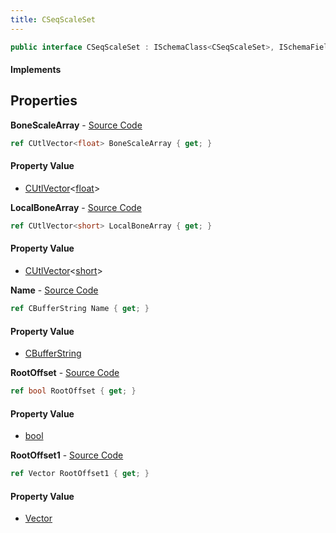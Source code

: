 ```yaml
---
title: CSeqScaleSet
---
```


```csharp
public interface CSeqScaleSet : ISchemaClass<CSeqScaleSet>, ISchemaField, ISchemaClass, INativeHandle
```

#### Implements

## Properties

**BoneScaleArray** - [Source Code](https://github.com/swiftly-solution/swiftlys2/blob/master/managed/src/SwiftlyS2.Generated/Schemas/Interfaces/CSeqScaleSet.cs#L24)

```csharp
ref CUtlVector<float> BoneScaleArray { get; }
```

#### Property Value

- [CUtlVector](/docs/api/shared/natives/cutlvector-1)<[float](https://learn.microsoft.com/dotnet/api/system.single)>

**LocalBoneArray** - [Source Code](https://github.com/swiftly-solution/swiftlys2/blob/master/managed/src/SwiftlyS2.Generated/Schemas/Interfaces/CSeqScaleSet.cs#L22)

```csharp
ref CUtlVector<short> LocalBoneArray { get; }
```

#### Property Value

- [CUtlVector](/docs/api/shared/natives/cutlvector-1)<[short](https://learn.microsoft.com/dotnet/api/system.int16)>

**Name** - [Source Code](https://github.com/swiftly-solution/swiftlys2/blob/master/managed/src/SwiftlyS2.Generated/Schemas/Interfaces/CSeqScaleSet.cs#L16)

```csharp
ref CBufferString Name { get; }
```

#### Property Value

- [CBufferString](/docs/api/shared/natives/cbufferstring)

**RootOffset** - [Source Code](https://github.com/swiftly-solution/swiftlys2/blob/master/managed/src/SwiftlyS2.Generated/Schemas/Interfaces/CSeqScaleSet.cs#L18)

```csharp
ref bool RootOffset { get; }
```

#### Property Value

- [bool](https://learn.microsoft.com/dotnet/api/system.boolean)

**RootOffset1** - [Source Code](https://github.com/swiftly-solution/swiftlys2/blob/master/managed/src/SwiftlyS2.Generated/Schemas/Interfaces/CSeqScaleSet.cs#L20)

```csharp
ref Vector RootOffset1 { get; }
```

#### Property Value

- [Vector](/docs/api/shared/natives/vector)

